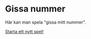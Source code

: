 Gissa nummer
====================

Här kan man spela "gissa mitt nummer".

[Starta ett nytt spel!](guess/init)